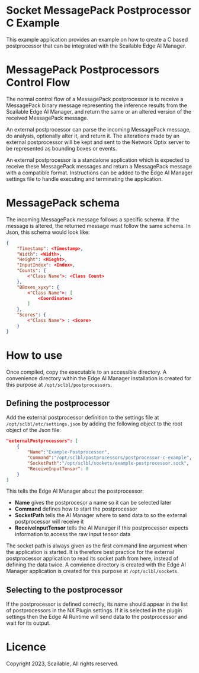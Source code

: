 Socket MessagePack Postprocessor C Example
=========================

This example application provides an example on how to create a C based postprocessor that can be integrated with the Scailable Edge AI Manager.

# MessagePack Postprocessors Control Flow

The normal control flow of a MessagePack postprocessor is to receive a MessagePack binary message representing the inference results from the Scailable Edge AI Manager, and return the same or an altered version of the received MessagePack message.

An external postprocessor can parse the incoming MessagePack message, do analysis, optionally alter it, and return it. The alterations made by an external postprocessor will be kept and sent to the Network Optix server to be represented as bounding boxes or events.

An external postprocessor is a standalone application which is expected to receive these MessagePack messages and return a MessagePack message with a compatible format. Instructions can be added to the Edge AI Manager settings file to handle executing and terminating the application.

# MessagePack schema

The incoming MessagePack message follows a specific schema. If the message is altered, the returned message must follow the same schema. In Json, this schema would look like:

```json
{
    "Timestamp": <Timestamp>,
    "Width": <Width>,
    "Height": <Hieght>,
    "InputIndex": <Index>,
    "Counts": {
        <"Class Name">: <Class Count>
    },
    "BBoxes_xyxy": {
        <"Class Name">: [
            <Coordinates>
        ]
    },
    "Scores": {
        <"Class Name"> : <Score>
    }
}
```

# How to use

Once compiled, copy the executable to an accessible directory. A convenience directory within the Edge AI Manager installation is created for this purpose at `/opt/sclbl/postprocessors`.

## Defining the postprocessor

Add the external postprocessor definition to the settings file at `/opt/sclbl/etc/settings.json` by adding the following object to the root object of the Json file:

``` json
"externalPostprocessors": [
    {
        "Name":"Example-Postprocessor",
        "Command":"/opt/sclbl/postprocessors/postprocessor-c-example",
        "SocketPath":"/opt/sclbl/sockets/example-postprocessor.sock",
        "ReceiveInputTensor": 0
    }
]
```

This tells the Edge AI Manager about the postprocessor:
- **Name** gives the postprocesor a name so it can be selected later
- **Command** defines how to start the postprocessor
- **SocketPath** tells the AI Manager where to send data to so the external postprocessor will receive it
- **ReceiveInputTensor** tells the AI Manager if this postprocessor expects information to access the raw input tensor data

The socket path is always given as the first command line argument when the application is started. It is therefore best practice for the external postprocessor application to read its socket path from here, instead of defining the data twice. A convience directory is created with the Edge AI Manager application is created for this purpose at `/opt/sclbl/sockets`.

## Selecting to the postprocessor

If the postprocessor is defined correctly, its name should appear in the list of postprocessors in the NX Plugin settings. If it is selected in the plugin settings then the Edge AI Runtime will send data to the postprocessor and wait for its output.


# Licence

Copyright 2023, Scailable, All rights reserved.